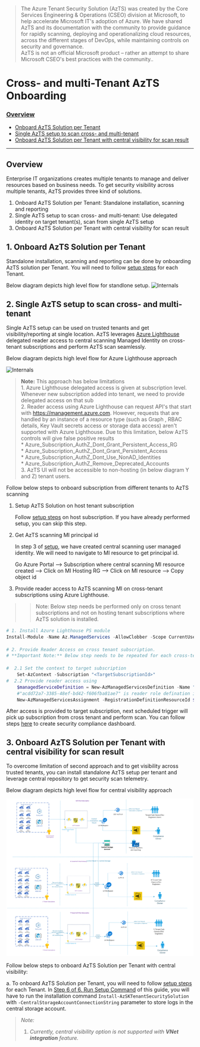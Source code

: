 > The Azure Tenant Security Solution (AzTS) was created by the Core Services Engineering & Operations (CSEO) division at Microsoft, to help accelerate Microsoft IT's adoption of Azure. We have shared AzTS and its documentation with the community to provide guidance for rapidly scanning, deploying and operationalizing cloud resources, across the different stages of DevOps, while maintaining controls on security and governance.
<br>AzTS is not an official Microsoft product – rather an attempt to share Microsoft CSEO's best practices with the community..

# Cross- and multi-Tenant AzTS Onboarding

### [Overview](#Overview-1)
- [Onboard AzTS Solution per Tenant](#1-onboard-azts-solution-per-tenant)
- [Single AzTS setup to scan cross- and multi-tenant](#2-single-azts-setup-to-scan-cross--and-multi-tenant)
- [ Onboard AzTS Solution per Tenant with central visibility for scan result](#3-onboard-azts-solution-per-tenant-with-central-visibility-for-scan-result)

---------------------

## Overview

Enterprise IT organizations creates multiple tenants to manage and deliver resources based on business needs. To get security visibility across multiple tenants, AzTS provides three kind of solutions.

1. Onboard AzTS Solution per Tenant: Standalone installation, scanning and reporting 
2. Single AzTS setup to scan cross- and multi-tenant: Use delegated identity on target tenant(s), scan from single AzTS setup
3. Onboard AzTS Solution per Tenant with central visibility for scan result   



## 1. Onboard AzTS Solution per Tenant

Standalone installation, scanning and reporting can be done by onboarding  AzTS solution per Tenant.
You will need to follow [setup steps](/01-Setup%20and%20getting%20started/README.md) for each Tenant. 


Below diagram depicts high level flow for standlone setup.
![Internals](../Images/05-CrossTenant_StandaloneSetup.png)


## 2. Single AzTS setup to scan cross- and multi-tenant

Single AzTS setup can be used on trusted tenants and get visibility/reporting at single location.
AzTS leverages [Azure Lighthouse](https://docs.microsoft.com/en-us/azure/lighthouse/overview) delegated reader access to central scanning Managed Identity on cross-tenant subscriptions and perform AzTS scan seamlessly. 

Below diagram depicts high level flow for Azure Lighthouse approach

![Internals](../Images/05-CrossTenant_AzureLightHouse.png)

 >**Note:**  This approach has below limitations <br/>1. Azure Lighthouse delegated access is given at subscription level. Whenever  new subscription added into tenant, we need to provide delegated access on that sub <br/>2. Reader access using Azure Lighthouse can request API's that start with https://management.azure.com. However, requests that are handled by an instance of a resource type (such as Graph , RBAC details, Key Vault secrets access or storage data access) aren't supported with Azure Lighthouse. Due to this limitation, below AzTS controls will give false positive results<br/>* Azure_Subscription_AuthZ_Dont_Grant_Persistent_Access_RG <br/>* Azure_Subscription_AuthZ_Dont_Grant_Persistent_Access<br/>* Azure_Subscription_AuthZ_Dont_Use_NonAD_Identities<br/>* Azure_Subscription_AuthZ_Remove_Deprecated_Accounts <br/>3. AzTS UI will not be accessible to non-hosting (in below diagram Y and Z) tenant users. 


Follow below steps to onboard subscription from different tenants to AzTS scanning

1. Setup AzTS Solution on host tenant subscription

    Follow [setup steps](/01-Setup%20and%20getting%20started/README.md) on host subscription. If you have already performed setup, you can skip this step. 

2. Get AzTS scanning MI principal id
   
   In step 3 of [setup](/01-Setup%20and%20getting%20started/README.md), we have created central scanning user managed identity. We will need to navigate to MI resource to get principal id. 

   Go Azure Portal --> Subscription where central scanning MI resource created --> Click on MI Hosting RG --> Click on MI resource --> Copy object id 

3. Provide reader access to AzTS scanning MI on cross-tenant subscriptions using Azure Lighthouse. 
>> Note: Below step needs be performed only on cross tenant subscriptions and not on hosting tenant subscriptions where AzTS solution is installed.  

```PowerShell
# 1. Install Azure Lighthouse PS module
Install-Module -Name Az.ManagedServices -AllowClobber -Scope CurrentUser -repository PSGallery

# 2. Provide Reader Access on cross tenant subscription. 
# **Important Note:** Below step needs to be repeated for each cross-tenant subscription that needs to be scanned using AzTS solution

#  2.1 Set the context to target subscription 
    Set-AzContext -Subscription "<TargetSubscriptionId>"
#  2.2 Provide reader access using 
    $managedServiceDefinition = New-AzManagedServicesDefinition -Name "AzTS Scanner Managed Servcie" -Description "AzTS Scanning MI Access" -ManagedByTenantId "<HostTenantId>" -PrincipalId "<CentralScanningMIPrincipalId>" -RoleDefinitionId "acdd72a7-3385-48ef-bd42-f606fba81ae7" 
    #"acdd72a7-3385-48ef-bd42-f606fba81ae7" is reader role defination id
    New-AzManagedServicesAssignment -RegistrationDefinitionResourceId $managedServiceDefinition.Id

```

After access is provided to target subscription, next scheduled trigger will pick up subscription from cross tenant and perform scan. You can follow steps [here](../02-Monitoring%20security%20using%20AzTS/README.md) to create security compliance dashboard.


## 3. Onboard AzTS Solution per Tenant with central visibility for scan result

To overcome limitation of second approach and to get visibility across trusted tenants, you can install standalone AzTS setup per tenant and leverage central repository to get security scan telemetry. 

Below diagram depicts high level flow for central visibility approach

![Internals](../Images/05-CrossTenant_CentralVisibility_StorageAccount.png)

Follow below steps to onboard AzTS Solution per Tenant with central visibility:

a. To onboard AzTS Solution per Tenant, you will need to follow [setup steps](/01-Setup%20and%20getting%20started/README.md) for each Tenant. In [Step 6 of 6. Run Setup Command]() of this guide, you will have to run the installation command `Install-AzSKTenantSecuritySolution` with `-CentralStorageAccountConnectionString` parameter to store logs in the central storage account.

> _Note:_
> 1. _Currently, central visibility option is not supported with **VNet integration** feature._

 